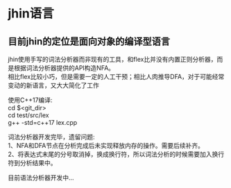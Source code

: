 # jhin语言  
## 目前jhin的定位是面向对象的编译型语言  
  
jhin使用手写的词法分析器而非现有的工具，和flex比并没有内置正则分析器，而是根据词法分析器提供的API构造NFA。  
相比flex比较小巧，但是需要一定的人工干预；相比人肉推导DFA，对于可能经常变动的新语言，又大大简化了工作  
  
使用C++17编译:  
    cd $<git_dir>  
    cd test/src/lex  
    g++ -std=c++17 lex.cpp  
  
词法分析器开发完毕，遗留问题:  
1、NFA和DFA节点在分析完成后未实现释放内存的操作。需要后续补齐。  
2、将表达式末尾的分号取消掉，换成换行符，所以词法分析的时候需要加入换行符到分析结果中。
  
目前语法分析器开发中...


